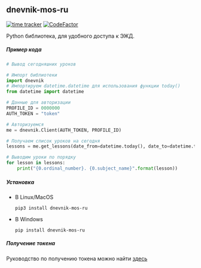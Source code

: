 ## dnevnik-mos-ru
[![time tracker](https://wakatime.com/badge/github/IvanProgramming/dnevnik_mos_ru.svg)](https://wakatime.com/badge/github/IvanProgramming/dnevnik_mos_ru)
[![CodeFactor](https://www.codefactor.io/repository/github/ivanprogramming/dnevnik_mos_ru/badge)](https://www.codefactor.io/repository/github/ivanprogramming/dnevnik_mos_ru)

Python библиотека, для удобного доступа к ЭЖД.

##### Пример кода
```python
# Вывод сегодняшних уроков

# Импорт библиотеки
import dnevnik
# Импортируем datetime.datetime для использования функции today()
from datetime import datetime

# Данные для авторизации
PROFILE_ID = 0000000
AUTH_TOKEN = "token"

# Авторизуемся
me = dnevnik.Client(AUTH_TOKEN, PROFILE_ID)

# Получаем список уроков на сегодня
lessons = me.get_lessons(date_from=datetime.today(), date_to=datetime.today())

# Выводим уроки по порядку
for lesson in lessons:
    print("{0.ordinal_number}. {0.subject_name}".format(lesson))
```

##### Установка

- В Linux/MacOS 
    ```
    pip3 install dnevnik-mos-ru
    ``` 
- В Windows
    ```
    pip install dnevnik-mos-ru
    ```
##### Получение токена
Руководство по получению токена можно найти [здесь](/docs/auth_token.py)
